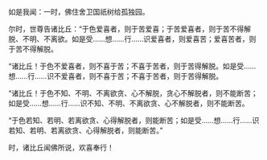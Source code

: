 如是我闻：一时，佛住舍卫国祇树给孤独园。

尔时，世尊告诸比丘：“于色爱喜者，则于苦爱喜；于苦爱喜者，则于苦不得解脱、不明、不离欲。如是受……想……行……识爱喜者，则爱喜苦；爱喜苦者，则于苦不得解脱。

“诸比丘！于色不爱喜者，则不喜于苦；不喜于苦者，则于苦得解脱。如是受……想……行……识不爱喜者，则不喜于苦；不喜于苦者，则于苦得解脱。

“诸比丘！于色不知、不明、不离欲贪、心不解脱，贪心不解脱者，则不能断苦；如是受……想……行……识不知、不明、不离欲贪、心不解脱者，则不能断苦。

“于色若知、若明、若离欲贪、心得解脱者，则能断苦；如是受……想……行……识若知、若明、若离欲贪、心得解脱者，则能断苦。”

时，诸比丘闻佛所说，欢喜奉行！
